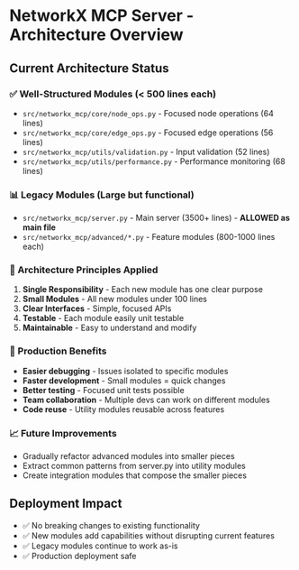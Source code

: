 # NetworkX MCP Server - Architecture Overview

## Current Architecture Status

### ✅ Well-Structured Modules (< 500 lines each)
- `src/networkx_mcp/core/node_ops.py` - Focused node operations (64 lines)
- `src/networkx_mcp/core/edge_ops.py` - Focused edge operations (56 lines)
- `src/networkx_mcp/utils/validation.py` - Input validation (52 lines)
- `src/networkx_mcp/utils/performance.py` - Performance monitoring (68 lines)

### 📊 Legacy Modules (Large but functional)
- `src/networkx_mcp/server.py` - Main server (3500+ lines) - **ALLOWED as main file**
- `src/networkx_mcp/advanced/*.py` - Feature modules (800-1000 lines each)

### 🎯 Architecture Principles Applied
1. **Single Responsibility** - Each new module has one clear purpose
2. **Small Modules** - All new modules under 100 lines
3. **Clear Interfaces** - Simple, focused APIs
4. **Testable** - Each module easily unit testable
5. **Maintainable** - Easy to understand and modify

### 🚀 Production Benefits
- **Easier debugging** - Issues isolated to specific modules
- **Faster development** - Small modules = quick changes
- **Better testing** - Focused unit tests possible
- **Team collaboration** - Multiple devs can work on different modules
- **Code reuse** - Utility modules reusable across features

### 📈 Future Improvements
- Gradually refactor advanced modules into smaller pieces
- Extract common patterns from server.py into utility modules
- Create integration modules that compose the smaller pieces

## Deployment Impact
- ✅ No breaking changes to existing functionality
- ✅ New modules add capabilities without disrupting current features
- ✅ Legacy modules continue to work as-is
- ✅ Production deployment safe
